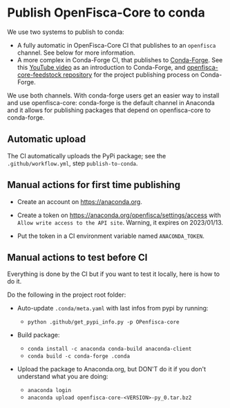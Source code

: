 # Publish OpenFisca-Core to conda

We use two systems to publish to conda:
- A fully automatic in OpenFisca-Core CI that publishes to an `openfisca` channel. See below for more information.
- A more complex in Conda-Forge CI, that publishes to [Conda-Forge](https://conda-forge.org). See this [YouTube video](https://www.youtube.com/watch?v=N2XwK9BkJpA) as an introduction to Conda-Forge, and [openfisca-core-feedstock repository](https://github.com/openfisca/openfisca-core-feedstock) for the project publishing process on Conda-Forge.

We use both channels. With conda-forge users get an easier way to install and use openfisca-core: conda-forge is the default channel in Anaconda and it allows for publishing packages that depend on openfisca-core to conda-forge.


## Automatic upload

The CI automatically uploads the PyPi package; see the `.github/workflow.yml`, step `publish-to-conda`.

## Manual actions for first time publishing

- Create an account on https://anaconda.org.
- Create a token on https://anaconda.org/openfisca/settings/access with `Allow write access to the API site`. Warning, it expires on 2023/01/13.

- Put the token in a CI environment variable named `ANACONDA_TOKEN`.


## Manual actions to test before CI

Everything is done by the CI but if you want to test it locally, here is how to do it.

Do the following in the project root folder:

- Auto-update `.conda/meta.yaml` with last infos from pypi by running:
    - `python .github/get_pypi_info.py -p OPenfisca-core`

- Build package:
    - `conda install -c anaconda conda-build anaconda-client`
    - `conda build -c conda-forge .conda`

 - Upload the package to Anaconda.org, but DON'T do it if you don't understand what you are doing:
    - `anaconda login`
    - `anaconda upload openfisca-core-<VERSION>-py_0.tar.bz2`
